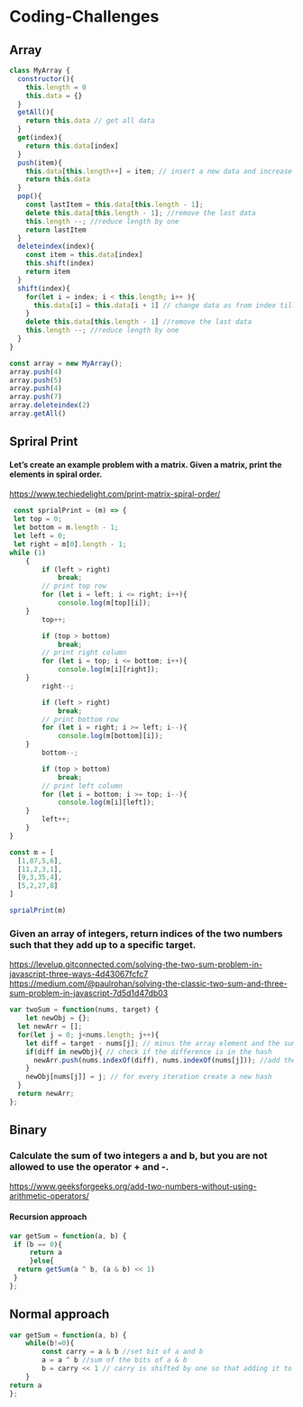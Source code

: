 # Coding-Challenges 
## Array
````javascript
class MyArray {
  constructor(){
    this.length = 0 
    this.data = {}
  }
  getAll(){
    return this.data // get all data
  }
  get(index){
    return this.data[index]
  }
  push(item){
    this.data[this.length++] = item; // insert a new data and increase length by 1
    return this.data
  }
  pop(){
    const lastItem = this.data[this.length - 1]; 
    delete this.data[this.length - 1]; //remove the last data
    this.length --; //reduce length by one
    return lastItem
  }
  deleteindex(index){
    const item = this.data[index]
    this.shift(index) 
    return item 
  }
  shift(index){
    for(let i = index; i < this.length; i++ ){
      this.data[i] = this.data[i + 1] // change data as from index till the end
    }
    delete this.data[this.length - 1] //remove the last data
    this.length --; //reduce length by one
  }
}

const array = new MyArray();
array.push(4)
array.push(5)
array.push(4)
array.push(7)
array.deleteindex(2)
array.getAll()

````
## Spriral Print
#### Let’s create an example problem with a matrix. Given a matrix, print the elements in spiral order.
https://www.techiedelight.com/print-matrix-spiral-order/
 

````javascript
 const sprialPrint = (m) => {
 let top = 0;
 let bottom = m.length - 1;
 let left = 0;
 let right = m[0].length - 1;
while (1)
	{
		if (left > right)
			break;
		// print top row
		for (let i = left; i <= right; i++){
			console.log(m[top][i]);
    }
		top++;

		if (top > bottom)
			break;
		// print right column
		for (let i = top; i <= bottom; i++){
			console.log(m[i][right]);
    }
		right--;

		if (left > right)
			break;
		// print bottom row
		for (let i = right; i >= left; i--){
			console.log(m[bottom][i]);
    }
		bottom--;

		if (top > bottom)
			break;
		// print left column
		for (let i = bottom; i >= top; i--){
			console.log(m[i][left]);
    }
		left++;
	}
}

const m = [
  [1,87,5,6],
  [11,2,3,1],
  [9,3,35,4],
  [5,2,27,8]
]

sprialPrint(m)
````



### Given an array of integers, return indices of the two numbers such that they add up to a specific target.
https://levelup.gitconnected.com/solving-the-two-sum-problem-in-javascript-three-ways-4d43067fcfc7
https://medium.com/@paulrohan/solving-the-classic-two-sum-and-three-sum-problem-in-javascript-7d5d1d47db03
`````javascript
var twoSum = function(nums, target) {
    let newObj = {};
  let newArr = [];
  for(let j = 0; j<nums.length; j++){
    let diff = target - nums[j]; // minus the array element and the sum
    if(diff in newObj){ // check if the difference is in the hash
      newArr.push(nums.indexOf(diff), nums.indexOf(nums[j])); //add the array element and the diff into a new array
    }
    newObj[nums[j]] = j; // for every iteration create a new hash
  }
  return newArr;
};
`````

## Binary 
### Calculate the sum of two integers a and b, but you are not allowed to use the operator + and -.
https://www.geeksforgeeks.org/add-two-numbers-without-using-arithmetic-operators/
#### Recursion approach
````javascript
var getSum = function(a, b) {
 if (b == 0){
     return a 
     }else{
  return getSum(a ^ b, (a & b) << 1)   
 }
};
````
## Normal approach
````javascript
var getSum = function(a, b) {
    while(b!=0){
        const carry = a & b //set bit of a and b
        a = a ^ b //sum of the bits of a & b
        b = carry << 1 // carry is shifted by one so that adding it to a gives the required sum
    }
return a
};
`````

